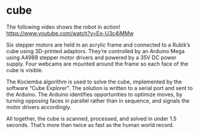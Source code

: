 # cube

The following video shows the robot in action!
https://www.youtube.com/watch?v=Eo-U3c4iMMw

Six stepper motors are held in an acrylic frame and connected to a Rubik’s cube using 3D-printed adaptors. They’re controlled by an Arduino Mega using A4988 stepper motor drivers and powered by a 35V DC power supply. Four webcams are mounted around the frame so each face of the cube is visible.

The Kociemba algorithm is used to solve the cube, implemented by the
software “Cube Explorer”. The solution is written to a serial port and sent to the
Arduino. The Arduino identifies opportunities to optimize moves, by
turning opposing faces in parallel rather than in sequence, and signals the motor drivers accordingly.

All together, the cube is scanned, processed, and solved in under 1.5 seconds. That’s more than twice as fast as the human world record.
